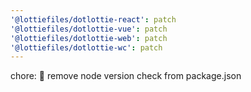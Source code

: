 ```yaml
---
'@lottiefiles/dotlottie-react': patch
'@lottiefiles/dotlottie-vue': patch
'@lottiefiles/dotlottie-web': patch
'@lottiefiles/dotlottie-wc': patch
---
```


chore: 🤖 remove node version check from package.json
